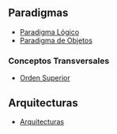 Paradigmas
----------

-   [Paradigma Lógico](paradigma-logico.md)
-   [Paradigma de Objetos](paradigma-de-objetos.md)

### Conceptos Transversales

-   [Orden Superior](orden-superior.md)

Arquitecturas
-------------

-   [Arquitecturas](arquitecturas.md)

